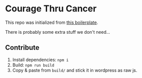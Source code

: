 # Courage Thru Cancer

This repo was initialized from [this boilerplate](https://github.com/jsynowiec/node-typescript-boilerplate).

There is probably some extra stuff we don't need...

## Contribute
1) Install dependencies: `npm i`
2) Build: `npm run build`
3) Copy & paste from `build/` and stick it in wordpress as raw js.
